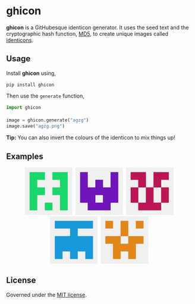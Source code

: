 # ghicon
**ghicon** is a GitHubesque identicon generator. It uses the seed text and the cryptographic hash function, [MD5](https://en.wikipedia.org/wiki/MD5), to create unique images called [identicons](https://en.wikipedia.org/wiki/Identicon).

## Usage
Install **ghicon** using,
```
pip install ghicon
```

Then use the `generate` function,
```py
import ghicon

image = ghicon.generate("agzg")
image.save("agzg.png")
```

**Tip:** You can also invert the colours of the identicon to mix things up! 

## Examples
<p style="text-align: center">
	<img src="https://raw.githubusercontent.com/agzg/ghicon/372e7324bf64a3ab2d191eb01cb818410f579ee8/examples/a.png" width="128"/>&nbsp;
	<img src="https://raw.githubusercontent.com/agzg/ghicon/372e7324bf64a3ab2d191eb01cb818410f579ee8/examples/b.png" width="128"/>&nbsp;
	<img src="https://raw.githubusercontent.com/agzg/ghicon/372e7324bf64a3ab2d191eb01cb818410f579ee8/examples/c.png" width="128"/>&nbsp;
	<img src="https://raw.githubusercontent.com/agzg/ghicon/372e7324bf64a3ab2d191eb01cb818410f579ee8/examples/d.png" width="128"/>&nbsp;
	<img src="https://raw.githubusercontent.com/agzg/ghicon/372e7324bf64a3ab2d191eb01cb818410f579ee8/examples/e.png" width="128"/>&nbsp;
</p>

## License
Governed under the [MIT license](https://github.com/agzg/ghicon/blob/main/LICENSE).
